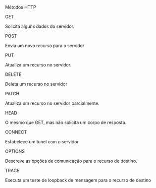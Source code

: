 Métodos HTTP

GET 

Solicita alguns dados do servidor.

POST

Envia um novo recurso para o servidor

PUT

Atualiza um recurso no servidor.

DELETE

Deleta um recurso no servidor

PATCH

Atualiza um recurso no servidor parcialmente.

HEAD

O mesmo que GET, mas não solicita um corpo de resposta.

CONNECT

Estabelece um tunel com o servidor

OPTIONS

Descreve as opções de comunicação para o recurso de destino.

TRACE

Executa um teste de loopback de mensagem para o recurso de destino